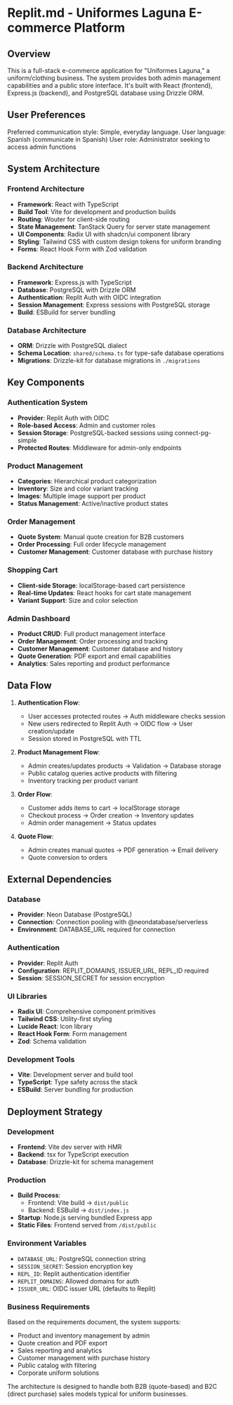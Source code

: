 # Replit.md - Uniformes Laguna E-commerce Platform

## Overview

This is a full-stack e-commerce application for "Uniformes Laguna," a uniform/clothing business. The system provides both admin management capabilities and a public store interface. It's built with React (frontend), Express.js (backend), and PostgreSQL database using Drizzle ORM.

## User Preferences

Preferred communication style: Simple, everyday language.
User language: Spanish (communicate in Spanish)
User role: Administrator seeking to access admin functions

## System Architecture

### Frontend Architecture
- **Framework**: React with TypeScript
- **Build Tool**: Vite for development and production builds
- **Routing**: Wouter for client-side routing
- **State Management**: TanStack Query for server state management
- **UI Components**: Radix UI with shadcn/ui component library
- **Styling**: Tailwind CSS with custom design tokens for uniform branding
- **Forms**: React Hook Form with Zod validation

### Backend Architecture
- **Framework**: Express.js with TypeScript
- **Database**: PostgreSQL with Drizzle ORM
- **Authentication**: Replit Auth with OIDC integration
- **Session Management**: Express sessions with PostgreSQL storage
- **Build**: ESBuild for server bundling

### Database Architecture
- **ORM**: Drizzle with PostgreSQL dialect
- **Schema Location**: `shared/schema.ts` for type-safe database operations
- **Migrations**: Drizzle-kit for database migrations in `./migrations`

## Key Components

### Authentication System
- **Provider**: Replit Auth with OIDC
- **Role-based Access**: Admin and customer roles
- **Session Storage**: PostgreSQL-backed sessions using connect-pg-simple
- **Protected Routes**: Middleware for admin-only endpoints

### Product Management
- **Categories**: Hierarchical product categorization
- **Inventory**: Size and color variant tracking
- **Images**: Multiple image support per product
- **Status Management**: Active/inactive product states

### Order Management
- **Quote System**: Manual quote creation for B2B customers
- **Order Processing**: Full order lifecycle management
- **Customer Management**: Customer database with purchase history

### Shopping Cart
- **Client-side Storage**: localStorage-based cart persistence
- **Real-time Updates**: React hooks for cart state management
- **Variant Support**: Size and color selection

### Admin Dashboard
- **Product CRUD**: Full product management interface
- **Order Management**: Order processing and tracking
- **Customer Management**: Customer database and history
- **Quote Generation**: PDF export and email capabilities
- **Analytics**: Sales reporting and product performance

## Data Flow

1. **Authentication Flow**:
   - User accesses protected routes → Auth middleware checks session
   - New users redirected to Replit Auth → OIDC flow → User creation/update
   - Session stored in PostgreSQL with TTL

2. **Product Management Flow**:
   - Admin creates/updates products → Validation → Database storage
   - Public catalog queries active products with filtering
   - Inventory tracking per product variant

3. **Order Flow**:
   - Customer adds items to cart → localStorage storage
   - Checkout process → Order creation → Inventory updates
   - Admin order management → Status updates

4. **Quote Flow**:
   - Admin creates manual quotes → PDF generation → Email delivery
   - Quote conversion to orders

## External Dependencies

### Database
- **Provider**: Neon Database (PostgreSQL)
- **Connection**: Connection pooling with @neondatabase/serverless
- **Environment**: DATABASE_URL required for connection

### Authentication
- **Provider**: Replit Auth
- **Configuration**: REPLIT_DOMAINS, ISSUER_URL, REPL_ID required
- **Session**: SESSION_SECRET for session encryption

### UI Libraries
- **Radix UI**: Comprehensive component primitives
- **Tailwind CSS**: Utility-first styling
- **Lucide React**: Icon library
- **React Hook Form**: Form management
- **Zod**: Schema validation

### Development Tools
- **Vite**: Development server and build tool
- **TypeScript**: Type safety across the stack
- **ESBuild**: Server bundling for production

## Deployment Strategy

### Development
- **Frontend**: Vite dev server with HMR
- **Backend**: tsx for TypeScript execution
- **Database**: Drizzle-kit for schema management

### Production
- **Build Process**: 
  - Frontend: Vite build → `dist/public`
  - Backend: ESBuild → `dist/index.js`
- **Startup**: Node.js serving bundled Express app
- **Static Files**: Frontend served from `/dist/public`

### Environment Variables
- `DATABASE_URL`: PostgreSQL connection string
- `SESSION_SECRET`: Session encryption key
- `REPL_ID`: Replit authentication identifier
- `REPLIT_DOMAINS`: Allowed domains for auth
- `ISSUER_URL`: OIDC issuer URL (defaults to Replit)

### Business Requirements
Based on the requirements document, the system supports:
- Product and inventory management by admin
- Quote creation and PDF export
- Sales reporting and analytics
- Customer management with purchase history
- Public catalog with filtering
- Corporate uniform solutions

The architecture is designed to handle both B2B (quote-based) and B2C (direct purchase) sales models typical for uniform businesses.